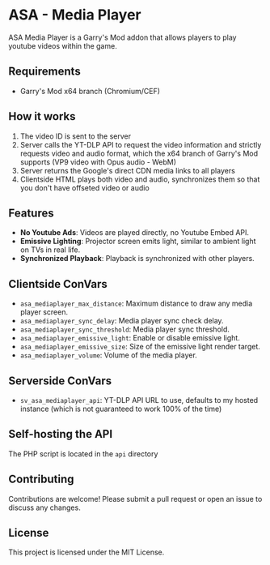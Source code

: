 # ASA - Media Player
ASA Media Player is a Garry's Mod addon that allows players to play youtube videos within the game.

## Requirements
- Garry's Mod x64 branch (Chromium/CEF)

## How it works
1. The video ID is sent to the server
2. Server calls the YT-DLP API to request the video information and strictly requests video and audio format, which the x64 branch of Garry's Mod supports (VP9 video with Opus audio - WebM)
3. Server returns the Google's direct CDN media links to all players
4. Clientside HTML plays both video and audio, synchronizes them so that you don't have offseted video or audio

## Features
- **No Youtube Ads**: Videos are played directly, no Youtube Embed API.
- **Emissive Lighting**: Projector screen emits light, similar to ambient light on TVs in real life.
- **Synchronized Playback**: Playback is synchronized with other players.

## Clientside ConVars
- `asa_mediaplayer_max_distance`: Maximum distance to draw any media player screen.
- `asa_mediaplayer_sync_delay`: Media player sync check delay.
- `asa_mediaplayer_sync_threshold`: Media player sync threshold.
- `asa_mediaplayer_emissive_light`: Enable or disable emissive light.
- `asa_mediaplayer_emissive_size`: Size of the emissive light render target.
- `asa_mediaplayer_volume`: Volume of the media player.

## Serverside ConVars
- `sv_asa_mediaplayer_api`: YT-DLP API URL to use, defaults to my hosted instance (which is not guaranteed to work 100% of the time)

## Self-hosting the API
The PHP script is located in the `api` directory

## Contributing
Contributions are welcome! Please submit a pull request or open an issue to discuss any changes.

## License
This project is licensed under the MIT License.
